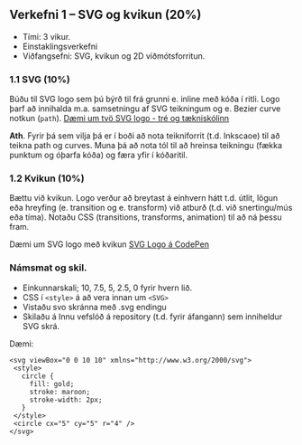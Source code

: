 ## Verkefni 1 – SVG og kvikun (20%)  
* Tími: 3 vikur.
* Einstaklingsverkefni
* Viðfangsefni: SVG, kvikun og 2D viðmótsforritun.

### 1.1 SVG (10%) 
Búðu til SVG logo sem þú býrð til frá grunni e. inline með kóða í ritli. Logo þarf að innihalda m.a. samsetningu af SVG teikningum og e. Bezier curve notkun (`path`). [Dæmi um tvö SVG logo - tré og tækniskólinn](https://kodun.is/) <br>

**Ath**. Fyrir þá sem vilja þá er í boði að nota teikniforrit (t.d. Inkscaoe) til að teikna path og curves. Muna þá að nota tól til að hreinsa teikningu (fækka punktum og óþarfa kóða) og færa yfir í kóðaritil.

### 1.2 Kvikun (10%) 
Bættu við kvikun. Logo verður að breytast á einhvern hátt t.d. útlit, lögun eða hreyfing (e. transition og e. transform) við atburð (t.d. við snertingu/mús eða tíma). Notaðu CSS (transitions, transforms, animation) til að ná þessu fram. 

Dæmi um SVG logo með kvikun [SVG Logo á CodePen](https://codepen.io/search/pens?q=svg+logo&page=1&order=popularity&depth=everything&cursor=ZD0xJm89MCZwPTI=)

### Námsmat og skil.
* Einkunnarskali; 10, 7.5, 5, 2.5, 0 fyrir hvern lið. 
* CSS í `<style>` á að vera innan um `<SVG>` 
* Vistaðu svo skránna með .svg endingu 
* Skilaðu á Innu vefslóð á repository (t.d. fyrir áfangann) sem inniheldur SVG skrá.
 
 Dæmi: 
 ```
 <svg viewBox="0 0 10 10" xmlns="http://www.w3.org/2000/svg">
  <style>
    circle {
      fill: gold;
      stroke: maroon;
      stroke-width: 2px;
    }
  </style>
  <circle cx="5" cy="5" r="4" />
</svg>
 ```

 

